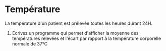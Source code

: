 # Température

La température d'un patient est prélevée toutes les heures durant 24H.

1. Ecrivez un programme qui permet d'afficher la moyenne des températures relevées et l'écart par rapport à la température corporelle normale de 37°C